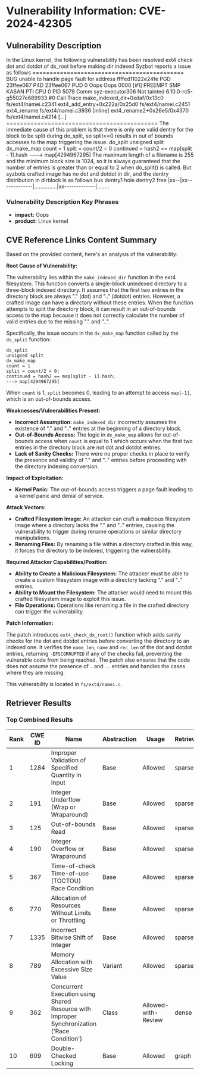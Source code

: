 # Vulnerability Information: CVE-2024-42305

## Vulnerability Description
In the Linux kernel, the following vulnerability has been resolved ext4 check dot and dotdot of dx_root before making dir indexed Syzbot reports a issue as follows ============================================ BUG unable to handle page fault for address ffffed11022e24fe PGD 23ffee067 P4D 23ffee067 PUD 0 Oops Oops 0000 [#1] PREEMPT SMP KASAN PTI CPU 0 PID 5079 Comm syz-executor306 Not tainted 6.10.0-rc5-g55027e689933 #0 Call Trace make_indexed_dir+0xdaf/0x13c0 fs/ext4/namei.c2341 ext4_add_entry+0x222a/0x25d0 fs/ext4/namei.c2451 ext4_rename fs/ext4/namei.c3936 [inline] ext4_rename2+0x26e5/0x4370 fs/ext4/namei.c4214 [...] ============================================ The immediate cause of this problem is that there is only one valid dentry for the block to be split during do_split, so split==0 results in out of bounds accesses to the map triggering the issue. do_split unsigned split dx_make_map count = 1 split = count/2 = 0 continued = hash2 == map[split - 1].hash ---> map[4294967295] The maximum length of a filename is 255 and the minimum block size is 1024, so it is always guaranteed that the number of entries is greater than or equal to 2 when do_split() is called. But syzbots crafted image has no dot and dotdot in dir, and the dentry distribution in dirblock is as follows bus dentry1 hole dentry2 free |xx--|xx-------------|...............|xx-------------|........

### Vulnerability Description Key Phrases
- **impact:** Oops
- **product:** Linux kernel

## CVE Reference Links Content Summary
Based on the provided content, here's an analysis of the vulnerability:

**Root Cause of Vulnerability:**

The vulnerability lies within the `make_indexed_dir` function in the ext4 filesystem. This function converts a single-block unindexed directory to a three-block indexed directory. It assumes that the first two entries in the directory block are always "." (dot) and ".." (dotdot) entries. However, a crafted image can have a directory without these entries. When the function attempts to split the directory block, it can result in an out-of-bounds access to the map because it does not correctly calculate the number of valid entries due to the missing "." and "..".

Specifically, the issue occurs in the `dx_make_map` function called by the `do_split` function:

```
do_split
unsigned split
dx_make_map
count = 1
split = count/2 = 0;
continued = hash2 == map[split - 1].hash;
---> map[4294967295]
```

When `count` is 1, `split` becomes 0, leading to an attempt to access `map[-1]`, which is an out-of-bounds access.

**Weaknesses/Vulnerabilities Present:**

*   **Incorrect Assumption:** `make_indexed_dir` incorrectly assumes the existence of "." and ".." entries at the beginning of a directory block.
*   **Out-of-Bounds Access:**  The logic in `dx_make_map` allows for out-of-bounds access when `count` is equal to 1 which occurs when the first two entries in the directory block are not dot and dotdot entries.
*   **Lack of Sanity Checks:** There were no proper checks in place to verify the presence and validity of "." and ".." entries before proceeding with the directory indexing conversion.

**Impact of Exploitation:**

*   **Kernel Panic:** The out-of-bounds access triggers a page fault leading to a kernel panic and denial of service.

**Attack Vectors:**

*   **Crafted Filesystem Image:** An attacker can craft a malicious filesystem image where a directory lacks the "." and ".." entries, causing the vulnerability to trigger during rename operations or similar directory manipulations.
*  **Renaming Files:**  By renaming a file within a directory crafted in this way, it forces the directory to be indexed, triggering the vulnerability.

**Required Attacker Capabilities/Position:**

*   **Ability to Create a Malicious Filesystem:** The attacker must be able to create a custom filesystem image with a directory lacking "." and ".." entries.
*   **Ability to Mount the Filesystem:** The attacker would need to mount this crafted filesystem image to exploit this issue.
*   **File Operations:**  Operations like renaming a file in the crafted directory can trigger the vulnerability.

**Patch Information:**

The patch introduces `ext4_check_dx_root()` function which adds sanity checks for the dot and dotdot entries before converting the directory to an indexed one. It verifies the `name_len`, `name` and `rec_len` of the dot and dotdot entries, returning `-EFSCORRUPTED` if any of the checks fail, preventing the vulnerable code from being reached. The patch also ensures that the code does not assume the presence of `.` and `..` entries and handles the cases where they are missing.

This vulnerability is located in `fs/ext4/namei.c`.

## Retriever Results

### Top Combined Results

| Rank | CWE ID | Name | Abstraction | Usage  | Retrievers | Individual Scores |
|------|--------|------|-------------|-------|------------|-------------------|
| 1 | 1284 | Improper Validation of Specified Quantity in Input | Base | Allowed | sparse | 0.252 |
| 2 | 191 | Integer Underflow (Wrap or Wraparound) | Base | Allowed | sparse | 0.251 |
| 3 | 125 | Out-of-bounds Read | Base | Allowed | sparse | 0.246 |
| 4 | 190 | Integer Overflow or Wraparound | Base | Allowed | sparse | 0.244 |
| 5 | 367 | Time-of-check Time-of-use (TOCTOU) Race Condition | Base | Allowed | sparse | 0.243 |
| 6 | 770 | Allocation of Resources Without Limits or Throttling | Base | Allowed | sparse | 0.240 |
| 7 | 1335 | Incorrect Bitwise Shift of Integer | Base | Allowed | sparse | 0.239 |
| 8 | 789 | Memory Allocation with Excessive Size Value | Variant | Allowed | sparse | 0.237 |
| 9 | 362 | Concurrent Execution using Shared Resource with Improper Synchronization ('Race Condition') | Class | Allowed-with-Review | dense | 0.512 |
| 10 | 609 | Double-Checked Locking | Base | Allowed | graph | 0.003 |

